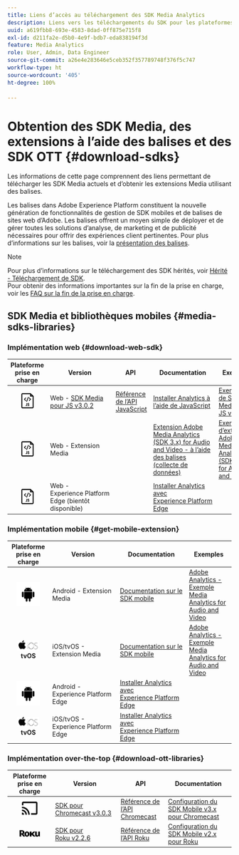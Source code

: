 ```yaml
---
title: Liens d’accès au téléchargement des SDK Media Analytics
description: Liens vers les téléchargements du SDK pour les plateformes disponibles, dont Android, iOS, JavaScript, Chromecast et Roku.
uuid: a619fbb8-693e-4583-8dad-0ff875e715f8
exl-id: d211fa2e-d5b0-4e9f-bdb7-eda838194f3d
feature: Media Analytics
role: User, Admin, Data Engineer
source-git-commit: a26e4e283646e5ceb352f357789748f376f5c747
workflow-type: ht
source-wordcount: '405'
ht-degree: 100%

---
```


# Obtention des SDK Media, des extensions à l’aide des balises et des SDK OTT {#download-sdks}

Les informations de cette page comprennent des liens permettant de télécharger les SDK Media actuels et d’obtenir les extensions Media utilisant des balises.

Les balises dans Adobe Experience Platform constituent la nouvelle génération de fonctionnalités de gestion de SDK mobiles et de balises de sites web d’Adobe. Les balises offrent un moyen simple de déployer et de gérer toutes les solutions d’analyse, de marketing et de publicité nécessaires pour offrir des expériences client pertinentes. Pour plus d’informations sur les balises, voir la [présentation des balises](https://experienceleague.adobe.com/docs/platform-learn/data-collection/overview.html?lang=fr).


>[!NOTE]
>
>Pour plus d’informations sur le téléchargement des SDK hérités, voir [Hérité - Téléchargement de SDK](/help/legacy/legacy-download-sdks.md).<br>
>Pour obtenir des informations importantes sur la fin de la prise en charge, voir les [FAQ sur la fin de la prise en charge](/help/additional-resources/end-of-support-faqs.md).

## SDK Media et bibliothèques mobiles {#media-sdks-libraries}

### Implémentation web {#download-web-sdk}

| Plateforme prise en charge | Version |  API   |  Documentation  |  Exemple  |
|:---:|---|---|---|---|
| ![Icône JavaScript](assets/javascript-icon.png) | Web - [SDK Media pour JS v3.0.2](https://github.com/Adobe-Marketing-Cloud/media-sdks/releases/tag/js-v3.0.2) | [Référence de l’API JavaScript](https://adobe-marketing-cloud.github.io/media-sdks/reference/javascript_3x/index.html) | [Installer Analytics à l’aide de JavaScript](/help/implementation/media-sdk/setup/web-implementation.md) | [Exemple de SDK Media pour JS v3.0.2](https://github.com/Adobe-Marketing-Cloud/media-sdks/tree/master/sdks/js/3.x) |
| ![Icône JavaScript](assets/javascript-icon.png) | Web - Extension Media |  | [Extension Adobe Media Analytics (SDK 3.x) for Audio and Video - à l’aide des balises (collecte de données)](https://experienceleague.adobe.com/docs/experience-platform/tags/extensions/adobe/media-analytics-3x/overview.html?lang=fr) | [Exemple d’extension Adobe Media Analytics (SDK 3.x) for Audio and Video](https://github.com/Adobe-Marketing-Cloud/media-sdks/tree/master/samples/launch/js/3.x) |
| ![Icône JavaScript](assets/javascript-icon.png) | Web - Experience Platform Edge (bientôt disponible) |  | [Installer Analytics avec Experience Platform Edge](/help/implementation/edge/implementation-edge.md) | |

### Implémentation mobile {#get-mobile-extension}

| Plateforme prise en charge | Version |  Documentation  |  Exemples  |
|:---:|---|---|---|
| ![Icône Android](assets/android-icon.png) | Android - Extension Media | [Documentation sur le SDK mobile](https://developer.adobe.com/client-sdks/documentation/adobe-media-analytics/) | [Adobe Analytics - Exemple Media Analytics for Audio and Video](https://github.com/Adobe-Marketing-Cloud/media-sdks/tree/master/samples/launch/mobile/android) |
| ![Icône Apple iOS ](assets/ios-icon.png)<br>**tvOS** | iOS/tvOS - Extension Media | [Documentation sur le SDK mobile](https://developer.adobe.com/client-sdks/documentation/adobe-media-analytics/) | [Adobe Analytics - Exemple Media Analytics for Audio and Video](https://github.com/adobe/aepsdk-media-ios/tree/main/TestApp) |
| ![Icône Android](assets/android-icon.png) | Android - Experience Platform Edge | [Installer Analytics avec Experience Platform Edge](/help/implementation/edge/implementation-edge.md) | |
| ![Icône Apple iOS ](assets/ios-icon.png)<br>**tvOS** | iOS/tvOS - Experience Platform Edge | [Installer Analytics avec Experience Platform Edge](/help/implementation/edge/implementation-edge.md) |  |

### Implémentation over-the-top {#download-ott-libraries}

| Plateforme prise en charge | Version |  API   |  Documentation  |
|:---:|---|---|---|
| ![Icône Chromecast](assets/chromecast-icon.png) | [SDK pour Chromecast v3.0.3](https://github.com/Adobe-Marketing-Cloud/media-sdks/releases/tag/chromecast-v3.0.3) | [Référence de l’API Chromecast](https://adobe-marketing-cloud.github.io/media-sdks/reference/chromecast/) | [Configuration du SDK Mobile v3.x pour Chromecast](/help/implementation/media-sdk/setup/set-up-chromecast.md) |
| ![Icône Roku](assets/roku-icon.png) | [SDK pour Roku v2.2.6](https://github.com/Adobe-Marketing-Cloud/media-sdks/releases/tag/roku-v2.2.6) | [Référence de l’API Roku](/help/implementation/media-sdk/setup/set-up-roku.md) | [Configuration du SDK Mobile v2.x pour Roku](/help/implementation/media-sdk/setup/set-up-roku.md) |
